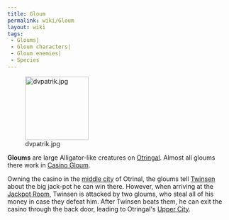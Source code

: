 ```yaml
---
title: Gloum
permalink: wiki/Gloum
layout: wiki
tags:
 - Gloums| 
 - Gloum characters| 
 - Gloum enemies| 
 - Species
---
```


<figure>
<img src="dvpatrik.jpg" title="dvpatrik.jpg" width="143" />
<figcaption>dvpatrik.jpg</figcaption>
</figure>

**Gloums** are large Alligator-like creatures on
[Otringal](Otringal "wikilink"). Almost all gloums there work in [Casino
Gloum](Casino_Gloum "wikilink").

Owning the casino in the [middle city](middle_city "wikilink") of
Otrinal, the gloums tell [Twinsen](Twinsen "wikilink") about the big
jack-pot he can win there. However, when arriving at the [Jackpot
Room](Jackpot_Room "wikilink"), Twinsen is attacked by two gloums, who
steal all of his money in case they defeat him. After Twinsen beats
them, he can exit the casino through the back door, leading to
Otringal's [Upper City](Upper_City "wikilink").
